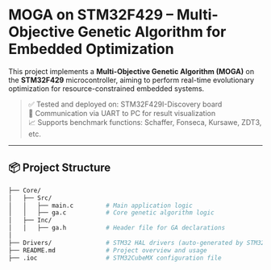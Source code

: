 # MOGA on STM32F429 – Multi-Objective Genetic Algorithm for Embedded Optimization

This project implements a **Multi-Objective Genetic Algorithm (MOGA)** on the **STM32F429** microcontroller, aiming to perform real-time evolutionary optimization for resource-constrained embedded systems.

> ✅ Tested and deployed on: STM32F429I-Discovery board  
> 📡 Communication via UART to PC for result visualization  
> 📈 Supports benchmark functions: Schaffer, Fonseca, Kursawe, ZDT3, etc.

---

## 📦 Project Structure

```bash
├── Core/
│   ├── Src/
│   │   ├── main.c         # Main application logic
│   │   ├── ga.c           # Core genetic algorithm logic
│   ├── Inc/
│   │   ├── ga.h           # Header file for GA declarations
│
├── Drivers/               # STM32 HAL drivers (auto-generated by STM32CubeIDE)
├── README.md              # Project overview and usage
├── .ioc                   # STM32CubeMX configuration file

